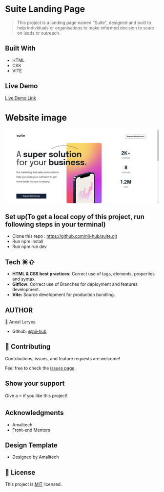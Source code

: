 # Suite Landing Page

> This project is a landing page named "Suite", designed and built to help individuals or organisations to make informed decision to scale on leads or outreach.

## Built With 

- HTML
- CSS
- VITE

## Live Demo

[Live Demo Link](https://suitlandingpage.netlify.app/)

# Website image
![Suite](./public/asset/suitepage.png)

## Set up(To get a local copy of this project, run following steps in your terminal)
* Clone this repo : https://github.com/nii-hub/suite.git
* Run npm install
* Run npm run dev 

## Tech ⌘⇧
- **HTML & CSS best practices:** Correct use of tags, elements, properties and syntax.
- **Gitflow:**  Correct use of Branches for deployment and features development.
- **Vite:**  Source development for production bundling.


## AUTHOR
👤 Aneal Laryea
* Github: [@nii-hub](https://github.com/nii-hub)
## 🤝 Contributing
Contributions, issues, and feature requests are welcome!

Feel free to check the [issues page](../../issues/).


## Show your support

Give a ⭐️ if you like this project!

## Acknowledgments
- Amalitech
- Front-end Mentors

## Design Template
* Designed by Amalitech

## 📝 License

This project is [MIT](./LICENSE) licensed.